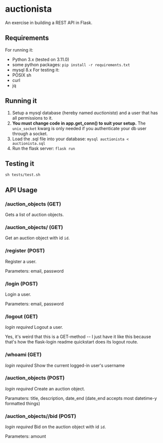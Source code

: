 # auctionista
An exercise in building a REST API in Flask.

## Requirements
For running it:
- Python 3.x (tested on 3.11.0)
- some python packages: `pip install -r requirements.txt`
- mysql 8.x
For testing it:
- POSIX sh
- curl
- jq

## Running it
1. Setup a mysql database (hereby named *auctionista*) 
   and a user that has all permissions to it.
2. **You must change code in app.get_conn() to suit your setup.**
   The `unix_socket` kwarg is only needed if you authenticate your
   db user through a socket.
2. Load the .sql file into your database: 
   `mysql auctionista < auctionista.sql`
3. Run the flask server: `flask run`

## Testing it
`sh tests/test.sh`



## API Usage

### /auction_objects (GET)
Gets a list of auction objects.

### /auction_objects/<id> (GET)
Get an auction object with id `id`.

### /register (POST)
Register a user.

Parameters: email, password

### /login (POST)
Login a user.

Parameters: email, password

### /logout (GET)
*login required*
Logout a user.

Yes, it's weird that this is a GET-method --
I just have it like this because 
that's how the flask-login readme quickstart 
does its logout route.

### /whoami (GET)
*login required*
Show the current logged-in user's username

### /auction_objects (POST)
*login required*
Create an auction object.

Paramaters: title, description, date_end
(date_end accepts most datetime-y formatted things)

### /auction_objects/<id>/bid (POST)
*login required*
Bid on the auction object with id `id`.

Parameters: amount
